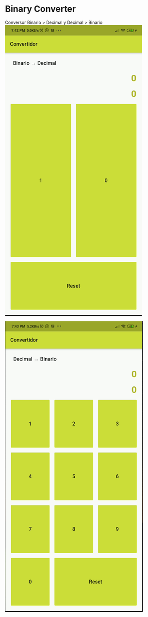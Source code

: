 # Binary Converter

Conversor Binario > Decimal  y Decimal > Binario
<br>
![Alt text](C1.PNG?raw=true "Title")
<br>

![Alt text](C2.PNG?raw=true "Title")

